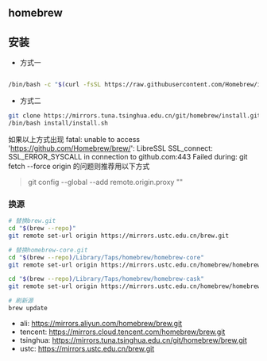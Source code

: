 homebrew
----------------

安装
--------------

- 方式一

``` sh

/bin/bash -c "$(curl -fsSL https://raw.githubusercontent.com/Homebrew/install/HEAD/install.sh)"


```

- 方式二

``` sh
git clone https://mirrors.tuna.tsinghua.edu.cn/git/homebrew/install.git
/bin/bash install/install.sh
```

如果以上方式出现 fatal: unable to access 'https://github.com/Homebrew/brew/': LibreSSL SSL_connect: SSL_ERROR_SYSCALL in connection to github.com:443 Failed during: git fetch --force origin 的问题则推荐用以下方式

> git config --global --add remote.origin.proxy ""

### 换源

``` sh
# 替换brew.git
cd "$(brew --repo)"
git remote set-url origin https://mirrors.ustc.edu.cn/brew.git

# 替换homebrew-core.git
cd "$(brew --repo)/Library/Taps/homebrew/homebrew-core"
git remote set-url origin https://mirrors.ustc.edu.cn/homebrew/homebrew-core.git

cd "$(brew --repo)/Library/Taps/homebrew/homebrew-cask"
git remote set-url origin https://mirrors.ustc.edu.cn/homebrew/homebrew-cask.git

# 刷新源
brew update
```

- ali: <https://mirrors.aliyun.com/homebrew/brew.git>
- tencent: <https://mirrors.cloud.tencent.com/homebrew/brew.git>
- tsinghua: <https://mirrors.tuna.tsinghua.edu.cn/git/homebrew/brew.git>
- ustc: <https://mirrors.ustc.edu.cn/brew.git>
